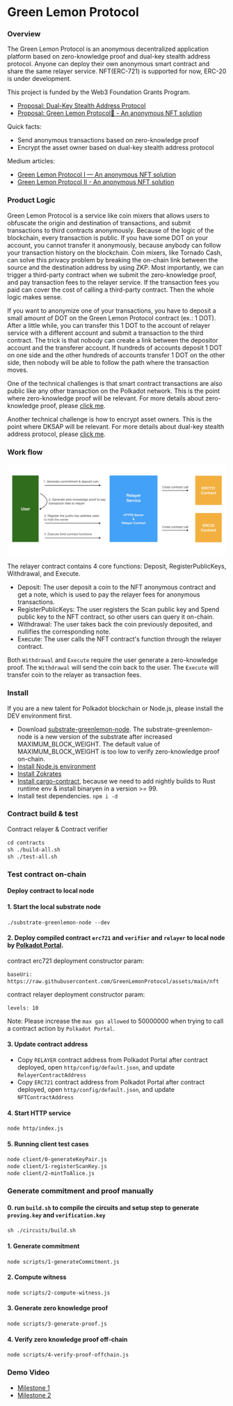 # Green Lemon Protocol

### Overview

The Green Lemon Protocol is an anonymous decentralized application platform based on zero-knowledge proof and dual-key stealth address protocol. Anyone can deploy their own anonymous smart contract and share the same relayer service. NFT(ERC-721) is supported for now, ERC-20 is under development.

This project is funded by the Web3 Foundation Grants Program.

* [Proposal: Dual-Key Stealth Address Protocol](https://github.com/w3f/Grants-Program/pull/997)
* [Proposal: Green Lemon Protocol🍋 - An anonymous NFT solution](https://github.com/w3f/Grants-Program/pull/1096)

Quick facts:
* Send anonymous transactions based on zero-knowledge proof
* Encrypt the asset owner based on dual-key stealth address protocol

Medium articles:

* [Green Lemon Protocol I — An anonymous NFT solution](https://medium.com/@wuyahuang/green-lemon-protocol-an-anonymous-nft-solution-2fad91cc8f48)
* [Green Lemon Protocol II - An anonymous NFT solution](https://medium.com/@wuyahuang/green-lemon-protocol-ii-an-anonymous-nft-solution-917046a8f1ef)

### Product Logic

Green Lemon Protocol is a service like coin mixers that allows users to obfuscate the origin and destination of transactions, and submit transactions to third contracts anonymously. Because of the logic of the blockchain, every transaction is public. If you have some DOT on your account, you cannot transfer it anonymously, because anybody can follow your transaction history on the blockchain. Coin mixers, like Tornado Cash, can solve this privacy problem by breaking the on-chain link between the source and the destination address by using ZKP. Most importantly, we can trigger a third-party contract when we submit the zero-knowledge proof, and pay transaction fees to the relayer service. If the transaction fees you paid can cover the cost of calling a third-party contract. Then the whole logic makes sense.

If you want to anonymize one of your transactions, you have to deposit a small amount of DOT on the Green Lemon Protocol contract (ex.: 1 DOT). After a little while, you can transfer this 1 DOT to the account of relayer service with a different account and submit a transaction to the third contract. The trick is that nobody can create a link between the depositor account and the transferer account. If hundreds of accounts deposit 1 DOT on one side and the other hundreds of accounts transfer 1 DOT on the other side, then nobody will be able to follow the path where the transaction moves.

One of the technical challenges is that smart contract transactions are also public like any other transaction on the Polkadot network. This is the point where zero-knowledge proof will be relevant. For more details about zero-knowledge proof, please [click me](https://betterprogramming.pub/understanding-zero-knowledge-proofs-through-the-source-code-of-tornado-cash-41d335c5475f).

Another technical challenge is how to encrypt asset owners. This is the point where DKSAP will be relevant. For more details about dual-key stealth address protocol, please [click me](https://github.com/GreenLemonProtocol/dksap-polkadot).

### Work flow

![workflow.jpg](./docs/workflow.jpg)

The relayer contract contains 4 core functions: Deposit, RegisterPublicKeys, Withdrawal, and Execute.

* Deposit: The user deposit a coin to the NFT anonymous contract and get a note, which is used to pay the relayer fees for anonymous transactions.
* RegisterPublicKeys: The user registers the Scan public key and Spend public key to the NFT contract, so other users can query it on-chain.
* Withdrawal: The user takes back the coin previously deposited, and nullifies the corresponding note. 
* Execute: The user calls the NFT contract's function through the relayer contract.

Both `Withdrawal` and `Execute` require the user generate a zero-knowledge proof. The `Withdrawal` will send the coin back to the user. The `Execute` will transfer coin to the relayer as transaction fees.


### Install
If you are a new talent for Polkadot blockchain or Node.js, please install the DEV environment first.

* Download [substrate-greenlemon-node](https://github.com/GreenLemonProtocol/substrate-contracts-node/releases). The substrate-greenlemon-node is a new version of the substrate after increased MAXIMUM_BLOCK_WEIGHT. The default value of MAXIMUM_BLOCK_WEIGHT is too low to verify zero-knowledge proof on-chain.
* [Install Node.js environment](https://nodejs.org/en/download/)
* [Install Zokrates](https://zokrates.github.io/gettingstarted.html)
* [Install cargo-contract](https://github.com/paritytech/cargo-contract), because we need to add nightly builds to Rust runtime env & install binaryen in a version >= 99.
* Install test dependencies. `npm i -d`

### Contract build & test

Contract relayer & Contract verifier

```
cd contracts
sh ./build-all.sh
sh ./test-all.sh
```

### Test contract on-chain

#### Deploy contract to local node

#### 1. Start the local substrate node
```
./substrate-greenlemon-node --dev
```

#### 2. Deploy compiled contract `erc721` and `verifier` and `relayer` to local node by [Polkadot Portal](https://polkadot.js.org/apps/#/explorer).

contract erc721 deployment constructor param:
```
baseUri: https://raw.githubusercontent.com/GreenLemonProtocol/assets/main/nft
```

contract relayer deployment constructor param:
```
levels: 10
```

Note: Please increase the `max gas allowed` to 50000000 when trying to call a contract action by `Polkadot Portal`.

#### 3. Update contract address

* Copy `RELAYER` contract address from Polkadot Portal after contract deployed, open `http/config/default.json`, and update `RelayerContractAddress`
* Copy `ERC721` contract address from Polkadot Portal after contract deployed, open `http/config/default.json`, and update `NFTContractAddress`


#### 4. Start HTTP service
```
node http/index.js
```

#### 5. Running client test cases

```
node client/0-generateKeyPair.js
node client/1-registerScanKey.js
node client/2-mintToAlice.js
```

### Generate commitment and proof manually

#### 0. run `build.sh` to compile the circuits and setup step to generate `proving.key` and `verification.key`
```
sh ./circuits/build.sh
```

#### 1. Generate commitment

```
node scripts/1-generateCommitment.js
```

#### 2. Compute witness

```
node scripts/2-compute-witness.js
```

#### 3. Generate zero knowledge proof

```
node scripts/3-generate-proof.js
```

#### 4. Verify zero knowledge proof off-chain

```
node scripts/4-verify-proof-offchain.js
```

### Demo Video

* [Milestone 1](https://www.youtube.com/watch?v=etVIPgOjFNg)
* [Milestone 2](https://www.youtube.com/watch?v=2cP22UEVMF0)
